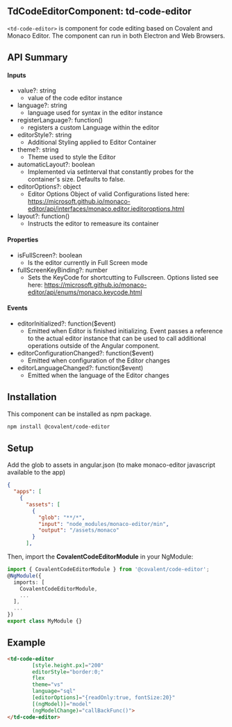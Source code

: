 ## TdCodeEditorComponent: td-code-editor

`<td-code-editor>` is component for code editing based on Covalent and Monaco Editor. The component can run in both Electron and Web Browsers.

## API Summary

#### Inputs

+ value?: string
  + value of the code editor instance
+ language?: string
  + language used for syntax in the editor instance
+ registerLanguage?: function()
  + registers a custom Language within the editor
+ editorStyle?: string
  + Additional Styling applied to Editor Container
+ theme?: string
  + Theme used to style the Editor
+ automaticLayout?: boolean
  + Implemented via setInterval that constantly probes for the container's size. Defaults to false.
+ editorOptions?: object
  + Editor Options Object of valid Configurations listed here: <a href="https://microsoft.github.io/monaco-editor/api/interfaces/monaco.editor.ieditoroptions.html">https://microsoft.github.io/monaco-editor/api/interfaces/monaco.editor.ieditoroptions.html</a>
+ layout?: function()
  + Instructs the editor to remeasure its container

#### Properties

+ isFullScreen?: boolean
  + Is the editor currently in Full Screen mode
+ fullScreenKeyBinding?: number
  + Sets the KeyCode for shortcutting to Fullscreen.  Options listed see here: <a href="https://microsoft.github.io/monaco-editor/api/enums/monaco.keycode.html">https://microsoft.github.io/monaco-editor/api/enums/monaco.keycode.html</a>

#### Events

+ editorInitialized?: function($event)
  + Emitted when Editor is finished initializing. Event passes a reference to the actual editor instance that can be used to call additional operations outside of the Angular component.
+ editorConfigurationChanged?: function($event)
  + Emitted when configuration of the Editor changes
+ editorLanguageChanged?: function($event)
  + Emitted when the language of the Editor changes


## Installation

This component can be installed as npm package.

```bash
npm install @covalent/code-editor
```

## Setup

Add the glob to assets in angular.json (to make monaco-editor javascript available to the app)
```json
{
  "apps": [
    {
      "assets": [
        {
          "glob": "**/*",
          "input": "node_modules/monaco-editor/min",
          "output": "/assets/monaco"
        }
      ],
```

Then, import the **CovalentCodeEditorModule** in your NgModule:

```typescript
import { CovalentCodeEditorModule } from '@covalent/code-editor';
@NgModule({
  imports: [
    CovalentCodeEditorModule,
    ...
  ],
  ...
})
export class MyModule {}
```

## Example

```html
<td-code-editor
        [style.height.px]="200"
        editorStyle="border:0;"
        flex
        theme="vs"
        language="sql"
        [editorOptions]="{readOnly:true, fontSize:20}"
        [(ngModel)]="model"
        (ngModelChange)="callBackFunc()">
</td-code-editor>
```
